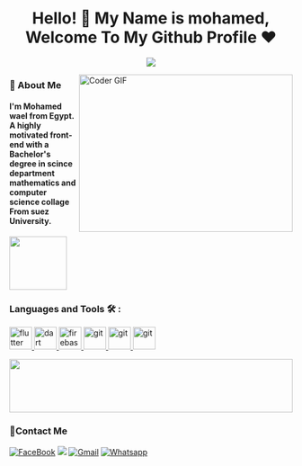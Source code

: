 <h1 align="center">Hello! 👋 <!-- <img src="https://raw.githubusercontent.com/MartinHeinz/MartinHeinz/master/wave.gif" width="25px"> --> My Name is mohamed, Welcome To My Github Profile ♥</h1>
<!-- Typing SVG by DenverCoder1 - https://github.com/DenverCoder1/readme-typing-svg -->
<p align="center">
  <a href="https://github.com/DenverCoder1/readme-typing-svg"><img src="https://readme-typing-svg.herokuapp.com/?lines=front-end'developer;Always%20learning%20new%20things&font=Fira%20Code&center=true&width=440&height=45&color=f75c7e&vCenter=true&size=22"></a>
</p> 
<img align="right" src="https://media.giphy.com/media/SWoSkN6DxTszqIKEqv/giphy.gif" alt="Coder GIF" width="380" height="280">

<h3>🚀 About Me</h3> 
<h4> I'm Mohamed wael from Egypt. A highly motivated front-end with a Bachelor's degree in scince department mathematics and computer science collage From suez University. </h4>
<img align="center" src="https://github.com/Govindv7555/Govindv7555/blob/main/49e76e0596857673c5c80c85b84394c1.gif" width= 45% height=95px>

### Languages and Tools 🛠 : 
<a href="https://www.w3.org/html/" target="_blank" rel="noreferrer"> <img src="https://www.svgrepo.com/show/452228/html-5.svg" alt="flutter" width="40" height="40"/> </a>
<a href="https://en.wikipedia.org/wiki/CSS" target="_blank" rel="noreferrer"> <img src="https://www.svgrepo.com/show/353623/css-3.svg" alt="dart" width="40" height="40"/> </a>
<a href="https://www.javascript.com/" target="_blank" rel="noreferrer"> <img src="https://www.svgrepo.com/show/303206/javascript-logo.svg" alt="firebase" width="40" height="40"/> </a>
<a href="https://react.dev/" target="_blank" rel="noreferrer"> <img src="https://www.svgrepo.com/show/452092/react.svg" alt="git" width="40" height="40"/> </a>
<a href="https://git-scm.com/" target="_blank" rel="noreferrer"> <img src="https://www.vectorlogo.zone/logos/git-scm/git-scm-icon.svg" alt="git" width="40" height="40"/> </a>
<a href="https://www.python.org/"> <img src="https://www.svgrepo.com/show/452091/python.svg" alt="git" width="40" height="40"/> </a>


<img src="https://github.com/Govindv7555/Govindv7555/blob/main/49e76e0596857673c5c80c85b84394c1.gif" width=100% height=95px>

 ### 🔗Contact Me

[![FaceBook](https://img.shields.io/badge/Facebook-1877F2?style=for-the-badge&logo=facebook&logoColor=white)](https://www.facebook.com/profile.php?id=100058201338845&mibextid=rS40aB7S9Ucbxw6v)
<a href="www.linkedin.com/in/
mohamed-wael-wagdy
" target="_blank"><img src="https://img.shields.io/badge/-Yousef%20Dergham-0077B5?style=for-the-badge&logo=Linkedin&logoColor=white"/></a>
[![Gmail](https://img.shields.io/badge/Gmail-D14836?style=for-the-badge&logo=gmail&logoColor=white&link=mailto:mohamedwaelwagdy@gmail.com)](mailto:mohamedwaelwagdy@gmail.com)
[![Whatsapp](https://img.shields.io/badge/-Whatsapp-075e54?style=for-the-badge&logo=Whatsapp&logoColor=white)](https://api.whatsapp.com/send?phone=201005200082)


